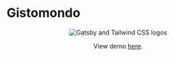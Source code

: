 # Gistomondo

<div align="center">
  <img src="https://image.ibb.co/cJjPN7/gatsby_tailwind.png" alt="Gatsby and Tailwind CSS logos">
</div>
  
<p align="center">View demo <a href="hhttps://gistomondo.netlify.app">here</a>.</p>
